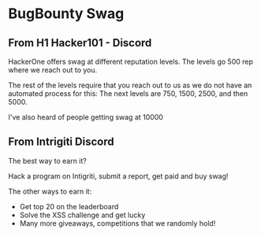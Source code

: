# BugBounty Swag

From H1 Hacker101 - Discord
----------------------------
HackerOne offers swag at different reputation levels. 
The levels go 500 rep where we reach out to you. 

The rest of the levels require that you reach out to us as we do not have an automated process for this:
The next levels are 750, 1500, 2500, and then 5000.

I've also heard of people getting swag at 10000



From Intrigiti Discord
-------------------------
The best way to earn it?

Hack a program on Intigriti, submit a report, get paid and buy swag!

The other ways to earn it:
- Get top 20 on the leaderboard
- Solve the XSS challenge and get lucky
- Many more giveaways, competitions that we randomly hold!
